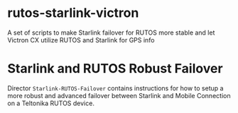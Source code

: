 # rutos-starlink-victron
A set of scripts to make Starlink failover for RUTOS more stable and let Victron CX utilize RUTOS and Starlink for GPS info

# Starlink and RUTOS Robust Failover    
Director `Starlink-RUTOS-Failover` contains instructions for how to setup a more robust and advanced failover between Starlink and Mobile Connection on a Teltonika RUTOS device. 



